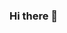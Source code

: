 ### Hi there 👋

<!--
**nguyenhoanglam1402/nguyenhoanglam1402** is a ✨ _special_ ✨ repository because its `README.md` (this file) appears on your GitHub profile.

Hello everyone, my name is Nguyen Hoang Lam (Lam Emilies). An avid creator of new things and a developer of mobile apps and Unity3D games. You can visit my Facebook page here [https://www.facebook.com/lamnh.gcd/]
[![Anurag's GitHub stats](https://github-readme-stats.vercel.app/api?username=nguyenhoanglam1402)](https://github.com/anuraghazra/github-readme-stats)
